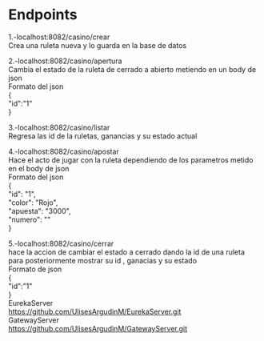 # Endpoints

1.-localhost:8082/casino/crear <br>
Crea una ruleta nueva y lo guarda en la base de datos <br>

2.-localhost:8082/casino/apertura <br>
Cambia el estado de la ruleta de cerrado a abierto metiendo en un body de json <br>
Formato del json <br>
{<br>
  "id":"1"<br>
}<br>

3.-localhost:8082/casino/listar <br>
Regresa las id de la ruletas, ganancias y su estado actual <br>

4.-localhost:8082/casino/apostar <br>
Hace el acto de jugar con la ruleta dependiendo de los parametros metido en el body de json <br>
Formato del json <br>
{<br>
    "id": "1",<br>
    "color": "Rojo",<br>
    "apuesta": "3000",<br>
    "numero": ""<br>
}<br>

5.-localhost:8082/casino/cerrar <br>
hace la accion de cambiar el estado a cerrado dando la id de una ruleta para posteriormente mostrar su id , ganacias y su estado <br>
Formato de json <br>
{<br>
  "id":"1"<br>
}
<br>
EurekaServer
<br>
https://github.com/UlisesArgudinM/EurekaServer.git
<br>
GatewayServer
<br>
https://github.com/UlisesArgudinM/GatewayServer.git

